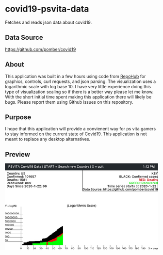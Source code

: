 # covid19-psvita-data
Fetches and reads json data about covid19. 

## Data Source
https://github.com/pomber/covid19

## About
This application was built in a few hours using code from [RepoHub](https://github.com/robDevs/RepoHub) for graphics, controls, curl requests, and json parsing. The visualization uses a logarithmic scale with log base 10. I have very little experience doing this type of visualization scaling so if there is a better way please let me know. With the short initial time spent making this application there will likely be bugs. Please report them using Github issues on this repository. 

## Purpose
I hope that this application will provide a convienent way for ps vita gamers to stay informed on the current state of Covid19. This application is not meant to replace any desktop alternatives. 

## Preview 
![Preview Image](https://github.com/robDevs/covid19-psvita-data/blob/master/screenshot.jpg)

